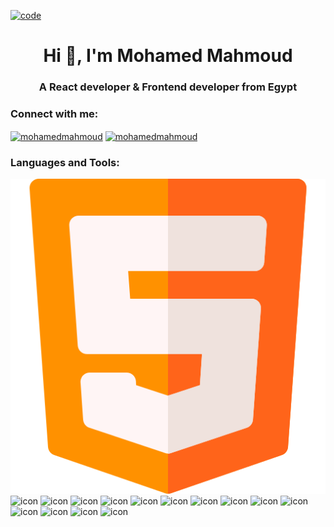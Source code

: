 <a href="https://MohamedFahmy1.github.io" target="_blank" rel="noreferrer" style="width: 100%"> <img src="https://camo.githubusercontent.com/c1dcb74cc1c1835b1d716f5051499a2814c683c806b15f04b0eba492863703e9/68747470733a2f2f63646e2e6472696262626c652e636f6d2f75736572732f3733303730332f73637265656e73686f74732f363538313234332f6176656e746f2e676966" alt="code"/> </a>

<h1 align="center">Hi 👋, I'm Mohamed Mahmoud</h1>
<h3 align="center">A React developer & Frontend developer from Egypt</h3>

<h3 align="left">Connect with me:</h3>
<p align="left">
<a href="https://www.facebook.com/profile.php?id=100001739833921" target="_blank"><img align="center" src="https://raw.githubusercontent.com/rahuldkjain/github-profile-readme-generator/master/src/images/icons/Social/facebook.svg" alt="mohamedmahmoud" height="30" width="40" /></a>
<a href="https://www.linkedin.com/in/mohamed-fahmy-580342220/" target="_blank"><img align="center" src="https://raw.githubusercontent.com/rahuldkjain/github-profile-readme-generator/master/src/images/icons/Social/linked-in-alt.svg" alt="mohamedmahmoud" height="30" width="40" /></a>
</p>

<h3 align="left">Languages and Tools:</h3>
<p align="left">
  <img src="./icons/html.png" alt="icon">
  <img scr="./icons/css-3.png" alt="icon">
  <img scr="./icons/js.png" alt="icon">
  <img scr="./icons/typescript.png" alt="icon">
  <img scr="./icons/letter-c.png" alt="icon">
  <img scr="./icons/c-sharp.png" alt="icon">
  <img scr="./icons/bootstrap.png" alt="icon">
  <img scr="./icons/jest.png" alt="icon">
  <img scr="./icons/nextjs.png" alt="icon">
  <img scr="./icons/npm.png" alt="icon">
  <img scr="./icons/photoshop.png" alt="icon">
  <img scr="./icons/react-router.png" alt="icon">
  <img scr="./icons/React.png" alt="icon">
  <img scr="./icons/redux-icon.png" alt="icon">
  <img scr="./icons/sass.png" alt="icon">
 </p>
